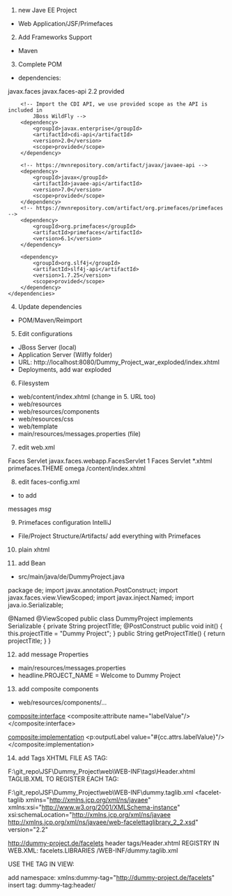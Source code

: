 1. new Jave EE Project 
- Web Application/JSF/Primefaces

2. Add Frameworks Support
- Maven

3. Complete POM
- dependencies:
<dependencies>
        <!-- https://mvnrepository.com/artifact/javax.faces/javax.faces-api -->
        <dependency>
            <groupId>javax.faces</groupId>
            <artifactId>javax.faces-api</artifactId>
            <version>2.2</version>
            <scope>provided</scope>
        </dependency>

        <!-- Import the CDI API, we use provided scope as the API is included in
			JBoss WildFly -->
        <dependency>
            <groupId>javax.enterprise</groupId>
            <artifactId>cdi-api</artifactId>
            <version>2.0</version>
            <scope>provided</scope>
        </dependency>

        <!-- https://mvnrepository.com/artifact/javax/javaee-api -->
        <dependency>
            <groupId>javax</groupId>
            <artifactId>javaee-api</artifactId>
            <version>7.0</version>
            <scope>provided</scope>
        </dependency>
        <!-- https://mvnrepository.com/artifact/org.primefaces/primefaces -->
        <dependency>
            <groupId>org.primefaces</groupId>
            <artifactId>primefaces</artifactId>
            <version>6.1</version>
        </dependency>

        <dependency>
            <groupId>org.slf4j</groupId>
            <artifactId>slf4j-api</artifactId>
            <version>1.7.25</version>
            <scope>provided</scope>
        </dependency>
    </dependencies>

4. Update dependencies
- POM/Maven/Reimport

5. Edit configurations
- JBoss Server (local)
- Application Server (Wilfly folder)
- URL: http://localhost:8080/Dummy_Project_war_exploded/index.xhtml
- Deployments, add war exploded

6. Filesystem
- web/content/index.xhtml (change in 5. URL too)
- web/resources
- web/resources/components
- web/resources/css
- web/template
- main/resources/messages.properties (file)

7. edit web.xml

<?xml version="1.0" encoding="UTF-8"?>
<web-app xmlns="http://xmlns.jcp.org/xml/ns/javaee"
         xmlns:xsi="http://www.w3.org/2001/XMLSchema-instance"
         xsi:schemaLocation="http://xmlns.jcp.org/xml/ns/javaee http://xmlns.jcp.org/xml/ns/javaee/web-app_4_0.xsd"
         version="4.0">
    <servlet>
        <servlet-name>Faces Servlet</servlet-name>
        <servlet-class>javax.faces.webapp.FacesServlet</servlet-class>
        <load-on-startup>1</load-on-startup>
    </servlet>
    <servlet-mapping>
        <servlet-name>Faces Servlet</servlet-name>
        <url-pattern>*.xhtml</url-pattern>
    </servlet-mapping>
    <context-param>
        <param-name>primefaces.THEME</param-name>
        <param-value>omega</param-value>
    </context-param>
    <welcome-file-list>
        <welcome-file>/content/index.xhtml</welcome-file>
    </welcome-file-list>
</web-app>

8. edit faces-config.xml
- to add
<application>
        <resource-bundle>
            <base-name>messages</base-name>
            <var>msg</var>
        </resource-bundle>
    </application>

9. Primefaces configuration IntelliJ
- File/Project Structure/Artifacts/ add everything with Primefaces

10. plain xhtml
<?xml version="1.0" encoding="UTF-8"?>
<!DOCTYPE html PUBLIC "-//W3C//DTD XHTML 1.0 Transitional//EN"
        "http://www.w3.org/TR/xhtml1/DTD/xhtml1-transitional.dtd">
<html xmlns="http://www.w3.org/1999/xhtml"
      xmlns:h="http://xmlns.jcp.org/jsf/html"
      xmlns:ui="http://xmlns.jcp.org/jsf/facelets"
      xmlns:f="http://xmlns.jcp.org/jsf/core"
      xmlns:p="http://primefaces.org/ui"
>
<h:head>
   <title>DummyProject</title>
   <f:metadata>
   </f:metadata>
</h:head>
<f:view>
   <p:outputLabel value="Dummy Project"/>
</f:view>
</html>

11. add Bean
- src/main/java/de/DummyProject.java

package de;
import javax.annotation.PostConstruct;
import javax.faces.view.ViewScoped;
import javax.inject.Named;
import java.io.Serializable;

@Named
@ViewScoped
public class DummyProject implements Serializable {
    private String projectTitle;
    @PostConstruct
    public void init() {
        this.projectTitle = "Dummy Project";
    }
    public String getProjectTitle() {
        return projectTitle;
    }
}

12. add message Properties
- main/resources/messages.properties
- headline.PROJECT_NAME = Welcome to Dummy Project

13. add composite components
- web/resources/components/...
<?xml version="1.0" encoding="UTF-8"?>
<!DOCTYPE html PUBLIC "-//W3C//DTD XHTML 1.0 Transitional//EN"
        "http://www.w3.org/TR/xhtml1/DTD/xhtml1-transitional.dtd">
<html xmlns:composite="http://xmlns.jcp.org/jsf/composite"
      xmlns:p="http://primefaces.org/ui"
>

<composite:interface>
    <composite:attribute name="labelValue"/>
</composite:interface>

<composite:implementation>
    <p:outputLabel value="#{cc.attrs.labelValue}"/>
</composite:implementation>

</html>

14. add Tags
XHTML FILE AS TAG:

F:\git_repo\JSF\Dummy_Project\web\WEB-INF\tags\Header.xhtml
TAGLIB.XML TO REGISTER EACH TAG:

F:\git_repo\JSF\Dummy_Project\web\WEB-INF\dummy.taglib.xml
<facelet-taglib xmlns="http://xmlns.jcp.org/xml/ns/javaee" xmlns:xsi="http://www.w3.org/2001/XMLSchema-instance" xsi:schemaLocation="http://xmlns.jcp.org/xml/ns/javaee http://xmlns.jcp.org/xml/ns/javaee/web-facelettaglibrary_2_2.xsd" version="2.2"

<namespace>http://dummy-project.de/facelets</namespace>
<tag>
    <tag-name>header</tag-name>
    <source>tags/Header.xhtml</source>
</tag>
REGISTRY IN WEB.XML: facelets.LIBRARIES /WEB-INF/dummy.taglib.xml

USE THE TAG IN VIEW:

add namespace: xmlns:dummy-tag="http://dummy-project.de/facelets"
insert tag: dummy-tag:header/